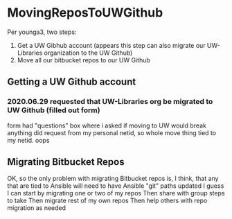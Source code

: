 # MovingReposToUWGithub

Per younga3, two steps:

1. Get a UW Gibhub account (appears this step can also migrate our UW-Libraries organization to the UW Github)
1. Move all our bitbucket repos to our UW Github

## Getting a UW Github account
### 2020.06.29 requested that UW-Libraries org be migrated to UW Github (filled out form)
form had "questions" box where i asked if moving to UW would break anything
did request from my personal netid, so whole move thing tied to my netid. oops

## Migrating Bitbucket Repos
OK, so the only problem with migrating Bitbucket repos is, I think, that any that are tied to Ansible will need to have Ansible "git" paths updated
I guess I can start by migrating one or two of my repos
  Then share with group steps to take
  Then migrate rest of my own repos
  Then help others with repo migration as needed
